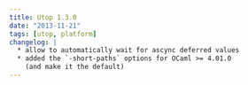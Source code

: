 ```yaml
---
title: Utop 1.3.0
date: "2013-11-21"
tags: [utop, platform]
changelog: |
  * allow to automatically wait for ascync deferred values
  * added the `-short-paths` options for OCaml >= 4.01.0
    (and make it the default)
---
```


